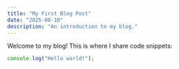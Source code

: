 ```yaml
---
title: "My First Blog Post"
date: "2025-08-10"
description: "An introduction to my blog."
---
```


Welcome to my blog! This is where I share code snippets:

```js
console.log("Hello world!");
```
